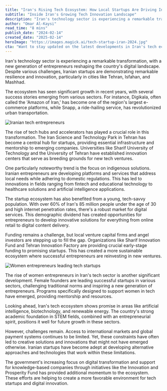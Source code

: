 ```yaml
---
title: "Iran's Rising Tech Ecosystem: How Local Startups Are Driving Innovation"
subtitle: "Inside Iran's Growing Tech Innovation Landscape"
description: "Iran's technology sector is experiencing a remarkable transformation, with a new generation of entrepreneurs reshaping the country's digital landscape. Despite various challenges, Iranian startups are demonstrating remarkable resilience and innovation, particularly in cities like Tehran, Isfahan, and Mashhad."
author: "Omar Al-Kaysi"
read_time: "8 mins"
publish_date: "2024-02-14"
created_date: "2025-02-14"
heroImage: "https://images.magick.ai/tech-startup-iran-2024.jpg"
cta: "Want to stay updated on the latest developments in Iran's tech ecosystem and other emerging markets? Follow us on LinkedIn for exclusive insights and analysis of global innovation trends."
---
```


Iran's technology sector is experiencing a remarkable transformation, with a new generation of entrepreneurs reshaping the country's digital landscape. Despite various challenges, Iranian startups are demonstrating remarkable resilience and innovation, particularly in cities like Tehran, Isfahan, and Mashhad.

The ecosystem has seen significant growth in recent years, with several success stories emerging from various sectors. For instance, Digikala, often called the 'Amazon of Iran,' has become one of the region's largest e-commerce platforms, while Snapp, a ride-hailing service, has revolutionized urban transportation.

![Iranian tech entrepreneurs](https://i.magick.ai/PIXE/1739534502768_magick_img.webp)

The rise of tech hubs and accelerators has played a crucial role in this transformation. The Iran Science and Technology Park in Tehran has become a central hub for startups, providing essential infrastructure and mentorship to emerging companies. Universities like Sharif University of Technology and the University of Tehran have established innovation centers that serve as breeding grounds for new tech ventures.

One particularly noteworthy trend is the focus on indigenous solutions. Iranian entrepreneurs are developing platforms and services that address local needs while adhering to domestic regulations. This has led to innovations in fields ranging from fintech and educational technology to healthcare solutions and artificial intelligence applications.

The startup ecosystem has also benefited from a young, tech-savvy population. With over 60% of Iran's 85 million people under the age of 30 and high internet penetration rates, there's a robust market for digital services. This demographic dividend has created opportunities for entrepreneurs to develop innovative solutions for everything from online retail to digital content delivery.

Funding remains a challenge, but local venture capital firms and angel investors are stepping up to fill the gap. Organizations like Sharif Innovation Fund and Tehran Innovation Factory are providing crucial early-stage funding to promising startups. This has created a more sustainable ecosystem where successful entrepreneurs are reinvesting in new ventures.

![Women entrepreneurs leading tech startups](https://i.magick.ai/PIXE/1739534502771_magick_img.webp)

The rise of women entrepreneurs in Iran's tech sector is another significant development. Female founders are leading successful startups in various sectors, challenging traditional norms and inspiring a new generation of entrepreneurs. Programs specifically designed to support women in tech have emerged, providing mentorship and resources.

Looking ahead, Iran's tech ecosystem shows promise in areas like artificial intelligence, biotechnology, and renewable energy. The country's strong academic foundation in STEM fields, combined with an entrepreneurial spirit, positions it well for future growth in these sectors.

However, challenges remain. Access to international markets and global payment systems continues to be limited. Yet, these constraints have often led to creative solutions and innovations that might not have emerged otherwise. Iranian startups have become adept at developing alternative approaches and technologies that work within these limitations.

The government's increasing focus on digital transformation and support for knowledge-based companies through initiatives like the Innovation and Prosperity Fund has provided additional momentum to the ecosystem. These efforts are helping to create a more favorable environment for tech startups and digital innovation.